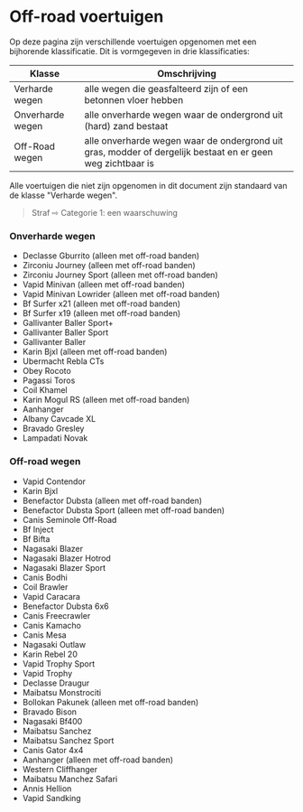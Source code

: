 # Off-road voertuigen

Op deze pagina zijn verschillende voertuigen opgenomen met een bijhorende klassificatie. Dit is vormgegeven in drie klassificaties:


| Klasse | Omschrijving |
|---|---|
| Verharde wegen | alle wegen die geasfalteerd zijn of een betonnen vloer hebben |
| Onverharde wegen | alle onverharde wegen waar de ondergrond uit (hard) zand bestaat |
| Off-Road wegen | alle onverharde wegen waar de ondergrond uit gras, modder of dergelijk bestaat en er geen weg zichtbaar is |

Alle voertuigen die niet zijn opgenomen in dit document zijn standaard van de klasse "Verharde wegen".
> Straf ⇨ Categorie 1: een waarschuwing

### Onverharde wegen
 * Declasse Gburrito (alleen met off-road banden)
 * Zirconiu Journey (alleen met off-road banden)
 * Zirconiu Journey Sport (alleen met off-road banden)
 * Vapid Minivan (alleen met off-road banden)
 * Vapid Minivan Lowrider (alleen met off-road banden)
 * Bf Surfer x21 (alleen met off-road banden)
 * Bf Surfer x19 (alleen met off-road banden)
 * Gallivanter Baller Sport+
 * Gallivanter Baller Sport
 * Gallivanter Baller
 * Karin Bjxl (alleen met off-road banden)
 * Ubermacht Rebla CTs
 * Obey Rocoto
 * Pagassi Toros
 * Coil Khamel
 * Karin Mogul RS (alleen met off-road banden)
 * Aanhanger
 * Albany Cavcade XL
 * Bravado Gresley
 * Lampadati Novak

### Off-road wegen
 * Vapid Contendor
 * Karin Bjxl
 * Benefactor Dubsta (alleen met off-road banden)
 * Benefactor Dubsta Sport (alleen met off-road banden)
 * Canis Seminole Off-Road
 * Bf Inject
 * Bf Bifta
 * Nagasaki Blazer
 * Nagasaki Blazer Hotrod
 * Nagasaki Blazer Sport
 * Canis Bodhi
 * Coil Brawler
 * Vapid Caracara
 * Benefactor Dubsta 6x6
 * Canis Freecrawler
 * Canis Kamacho
 * Canis Mesa
 * Nagasaki Outlaw
 * Karin Rebel 20
 * Vapid Trophy Sport
 * Vapid Trophy
 * Declasse Draugur
 * Maibatsu Monstrociti
 * Bollokan Pakunek (alleen met off-road banden)
 * Bravado Bison
 * Nagasaki Bf400
 * Maibatsu Sanchez
 * Maibatsu Sanchez Sport
 * Canis Gator 4x4
 * Aanhanger (alleen met off-road banden)
 * Western	Cliffhanger
 * Maibatsu	Manchez Safari
 * Annis Hellion
 * Vapid Sandking
